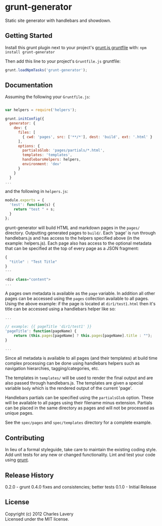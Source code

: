 # grunt-generator

Static site generator with handlebars and showdown.

## Getting Started
Install this grunt plugin next to your project's [grunt.js gruntfile][getting_started] with: `npm install grunt-generator`

Then add this line to your project's `Gruntfile.js` gruntfile:

```javascript
grunt.loadNpmTasks('grunt-generator');
```

[grunt]: http://gruntjs.com/
[getting_started]: https://github.com/gruntjs/grunt/blob/master/docs/getting_started.md

## Documentation

Assuming the following your `Gruntfile.js`:

```javascript

var helpers = require('helpers');

grunt.initConfig({
  generator: {
    dev: {
      files: [
        { cwd: 'pages', src: ['**/*'], dest: 'build', ext: '.html' }
      ],
      options: {
        partialsGlob: 'pages/partials/*.html',
        templates: 'templates',
        handlebarsHelpers: helpers,
        environment: 'dev'
      }
    }
  }
...

```

and the following in `helpers.js`:

```javascript
module.exports = {
  'test': function(s) {
    return "test " + s;
  }
};
```
grunt-generator will build HTML and markdown pages in the `pages/` directory. Outputting generated pages to `build/`. Each 'page' is run through handlebars.js and has access to the helpers specified above (in the example: helpers.js). Each page also has access to the optional metadata that can be specified at the top of every page as a JSON fragment:

```javascript
{
  "title" : "Test Title"
}
---

<div class="content">
...
```

A pages own metadata is available as the `page` variable. In addition all other pages can be accessed using the `pages` collection available to all pages. Using the above example: if the page is located at `dir1/test1.html` then it's title can be accessed using a handlebars helper like so:

```javascript
...

// example: {{ pageTitle 'dir1/test1' }}
'pageTitle': function(pageName) {
    return (this.pages[pageName] ? this.pages[pageName].title : "");
}

...
```

Since all metadata is available to all pages (and their templates) at build time complex processing can be done using handlebars helpers such as navigation hierarchies, tagging/categories, etc.

The templates in `templates/` will be used to render the final output and are also passed through handlebars.js. The templates are given a special variable `body` which is the rendered output of the current 'page'.

Handlebars partials can be specified using the `partialsGlob` option. These will be available to all pages using their filename minus extension. Partials can be placed in the same directory as pages and will not be processed as unique pages.

See the `spec/pages` and `spec/templates` directory for a complete example.


## Contributing
In lieu of a formal styleguide, take care to maintain the existing coding style. Add unit tests for any new or changed functionality. Lint and test your code using [grunt][grunt].

## Release History
0.2.0 - grunt 0.4.0 fixes and consistencies; better tests
0.1.0 - Initial Release

## License
Copyright (c) 2012 Charles Lavery  
Licensed under the MIT license.
